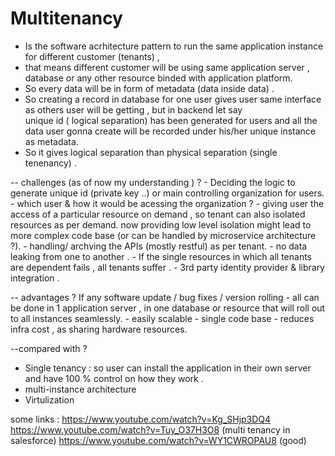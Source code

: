  # Multitenancy 
 
 - Is the software acrhitecture pattern to run the same application instance for different customer (tenants) , 
 -  that means different customer will be using same application server ,  database or any other resource binded with application
   platform.
 - So every data will be in form of metadata (data inside data) .
 -  So creating a record in database for one user gives user same interface as others user will be getting , but in backend let say   
   unique id ( logical separation) has been generated for users and all the data user gonna create will be recorded under his/her unique instance as metadata.
-  So it gives logical separation than physical separation (single tenenancy) .

 -- challenges (as of now my understanding )  ?
 	- Deciding the logic to generate unique id (private key ..)  or main controlling organization for users.
 	- which user & how it would be acessing the organization ?
 	- giving user the access of a particular resource on demand , so tenant can also isolated resources as per demand.
 		now providing low level isolation might lead to more complex code base (or can be handled by microservice architecture ?).
 	- handling/ archving the APIs (mostly restful) as per tenant.
 	- no data leaking from one to another .
 	- If the single resources in which all tenants are dependent fails , all tenants suffer .
 	- 3rd party identity provider &  library integration .


 -- advantages ?
 If any software update / bug fixes / version rolling 
    - all can be done in 1 application server , in one database or resource that will roll out to all instances seamlessly.
    - easily scalable 
    - single code base 
    - reduces infra cost , as sharing hardware resources.


--compared with ?
- Single tenancy : 
	so user can install the application in their own server and have 100 % control on how they work .
- multi-instance architecture 
- Virtulization 


some links :
 	https://www.youtube.com/watch?v=Kg_SHjp3DQ4 
 	https://www.youtube.com/watch?v=Tuy_O37H3O8  (multi tenancy in salesforce)
  	https://www.youtube.com/watch?v=WY1CWROPAU8 (good)


